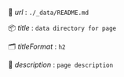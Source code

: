 🔗 _url_         : `./_data/README.md`

📦 _title_       : `data directory for page`

🗂️ _titleFormat_ : `h2`

📝 _description_ : `page description`


